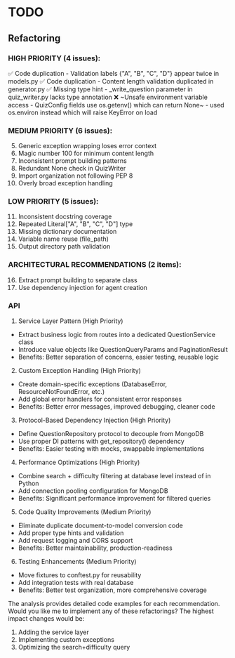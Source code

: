 # TODO

## Refactoring

### HIGH PRIORITY (4 issues):

✅ Code duplication - Validation labels {"A", "B", "C", "D"} appear twice in models.py
✅ Code duplication - Content length validation duplicated in generator.py
✅ Missing type hint - _write_question parameter in quiz_writer.py lacks type annotation
❌ ~Unsafe environment variable access - QuizConfig fields use os.getenv() which can return None~
    - used os.environ instead which will raise KeyError on load

### MEDIUM PRIORITY (6 issues):

  5. Generic exception wrapping loses error context
  6. Magic number 100 for minimum content length
  7. Inconsistent prompt building patterns
  8. Redundant None check in QuizWriter
  9. Import organization not following PEP 8
  10. Overly broad exception handling

### LOW PRIORITY (5 issues):

  11. Inconsistent docstring coverage
  12. Repeated Literal["A", "B", "C", "D"] type
  13. Missing dictionary documentation
  14. Variable name reuse (file_path)
  15. Output directory path validation

### ARCHITECTURAL RECOMMENDATIONS (2 items):

  16. Extract prompt building to separate class
  17. Use dependency injection for agent creation



### API

  1. Service Layer Pattern (High Priority)

  - Extract business logic from routes into a dedicated QuestionService class
  - Introduce value objects like QuestionQueryParams and PaginationResult
  - Benefits: Better separation of concerns, easier testing, reusable logic

  2. Custom Exception Handling (High Priority)

  - Create domain-specific exceptions (DatabaseError, ResourceNotFoundError, etc.)
  - Add global error handlers for consistent error responses
  - Benefits: Better error messages, improved debugging, cleaner code

  3. Protocol-Based Dependency Injection (High Priority)

  - Define QuestionRepository protocol to decouple from MongoDB
  - Use proper DI patterns with get_repository() dependency
  - Benefits: Easier testing with mocks, swappable implementations

  4. Performance Optimizations (High Priority)

  - Combine search + difficulty filtering at database level instead of in Python
  - Add connection pooling configuration for MongoDB
  - Benefits: Significant performance improvement for filtered queries

  5. Code Quality Improvements (Medium Priority)

  - Eliminate duplicate document-to-model conversion code
  - Add proper type hints and validation
  - Add request logging and CORS support
  - Benefits: Better maintainability, production-readiness

  6. Testing Enhancements (Medium Priority)

  - Move fixtures to conftest.py for reusability
  - Add integration tests with real database
  - Benefits: Better test organization, more comprehensive coverage

  The analysis provides detailed code examples for each recommendation. Would you like me to implement any of these refactorings? The highest
  impact changes would be:

  1. Adding the service layer
  2. Implementing custom exceptions
  3. Optimizing the search+difficulty query

